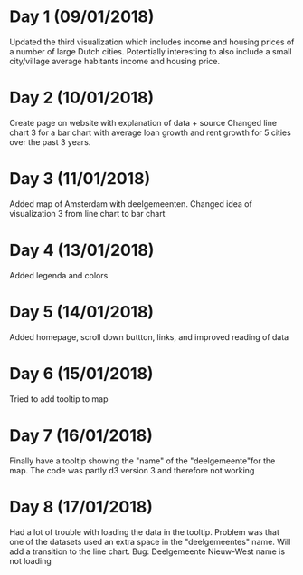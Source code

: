 # Day 1 (09/01/2018)
Updated the third visualization which includes income and housing prices of a number of large Dutch cities.
Potentially interesting to also include a small city/village average habitants income and housing price.

# Day 2 (10/01/2018)
Create page on website with explanation of data + source
Changed line chart 3 for a bar chart with average loan growth and rent growth for 5 cities over the past 3 years.

# Day 3 (11/01/2018)
Added map of Amsterdam with deelgemeenten.
Changed idea of visualization 3 from line chart to bar chart

# Day 4 (13/01/2018)
Added legenda and colors

# Day 5 (14/01/2018)
Added homepage, scroll down buttton, links, and improved reading of data

# Day 6 (15/01/2018)
Tried to add tooltip to map

# Day 7 (16/01/2018)
Finally have a tooltip showing the "name" of the "deelgemeente"for the map. The code was partly d3 version 3 and therefore not working

# Day 8 (17/01/2018)
Had a lot of trouble with loading the data in the tooltip. Problem was that one of the datasets used an extra space in the "deelgemeentes" name. Will add a transition to the line chart. Bug: Deelgemeente Nieuw-West name is not loading
